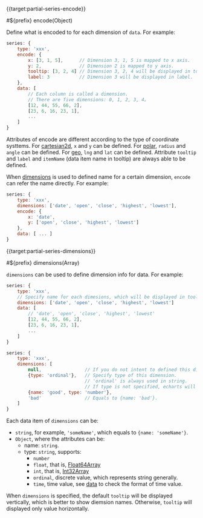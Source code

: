 {{target:partial-series-encode}}

#${prefix} encode(Object)

Define what is encoded to for each dimension of `data`. For example:

```js
series: {
    type: 'xxx',
    encode: {
        x: [3, 1, 5],      // Dimension 3, 1, 5 is mapped to x axis.
        y: 2,              // Dimension 2 is mapped to y axis.
        tooltip: [3, 2, 4] // Dimension 3, 2, 4 will be displayed in tooltip.
        label: 3           // Dimension 3 will be displayed in label.
    },
    data: [
        // Each column is called a dimension.
        // There are five dimensions: 0, 1, 2, 3, 4。
        [12, 44, 55, 66, 2],
        [23, 6, 16, 23, 1],
        ...
    ]
}
```

Attributes of encode are different according to the type of coordinate systtems.
For [cartesian2d](~grid), `x` and `y` can be defined.
For [polar](~polar), `radius` and `angle` can be defined.
For [geo](~geo), `lng` and `lat` can be defined.
Attribute `tooltip` and `label` and `itemName` (data item name in tooltip) are always able to be defined.

When [dimensions](~series.dimensions) is used to defined name for a certain dimension, `encode` can refer the name directly. For example:

```js
series: {
    type: 'xxx',
    dimensions: ['date', 'open', 'close', 'highest', 'lowest'],
    encode: {
        x: 'date',
        y: ['open', 'close', 'highest', 'lowest']
    },
    data: [ ... ]
}
```


{{target:partial-series-dimensions}}

#${prefix} dimensions(Array)

`dimensions` can be used to define dimension info for data. For example:

```js
series: {
    type: 'xxx',
    // Specify name for each dimesions, which will be displayed in tooltip.
    dimensions: ['date', 'open', 'close', 'highest', 'lowest']
    data: [
        // 'date', 'open', 'close', 'highest', 'lowest'
        [12, 44, 55, 66, 2],
        [23, 6, 16, 23, 1],
        ...
    ]
}
```

```js
series: {
    type: 'xxx',
    dimensions: [
        null,                // If you do not intent to defined this dimension, use null is fine.
        {type: 'ordinal'},   // Specify type of this dimension.
                             // 'ordinal' is always used in string.
                             // If type is not specified, echarts will guess type by data.
        {name: 'good', type: 'number'},
        'bad'                // Equals to {name: 'bad'}.
    ]
}
```

Each data item of `dimensions` can be:
+ `string`, for example, `'someName'`, which equals to `{name: 'someName'}`.
+ `Object`, where the attributes can be:
    + name: `string`.
    + type: `string`, supports:
        + `number`
        + `float`, that is, [Float64Array](https://developer.mozilla.org/en-US/docs/Web/JavaScript/Reference/Global_Objects/Float64Array)
        + `int`, that is, [Int32Array](https://developer.mozilla.org/en-US/docs/Web/JavaScript/Reference/Global_Objects/Int32Array)
        + `ordinal`, discrete value, which represents string generally.
        + `time`, time value, see [data](~series.data) to check the format of time value.

When `dimensions` is specified, the default `tooltip` will be displayed vertically, which is better to show diemsion names. Otherwise, `tooltip` will displayed only value horizontally.